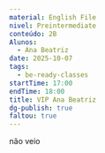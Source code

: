 ```yaml
---
material: English File
nivel: Preintermediate
conteúdo: 2B
Alunos:
  - Ana Beatriz
date: 2025-10-07
tags:
  - be-ready-classes
startTime: 17:00
endTime: 18:00
title: VIP Ana Beatriz
dg-publish: true
faltou: true
---
```

não veio